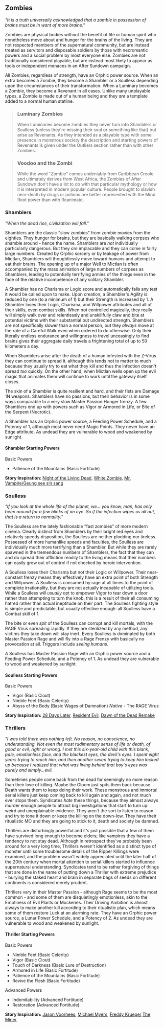 ## Zombies
_"It is a truth universally acknowledged that a zombie in possession of brains must be in want of more brains."_

Zombies are physical bodies without the benefit of life or human spirit who nonetheless move about and hunger for the brains of the living. They are not respected members of the supernatural community, but are instead treated as servitors and disposable soldiers by those with necromantic powers and a social problem by most everyone else. Zombies are not traditionally considered playable, but are instead most likely to appear as tools or independent menaces in an After Sundown campaign.

All Zombies, regardless of strength, have an Orphic power source. When an extra becomes a Zombie, they become a Shambler or a Soulless depending upon the circumstances of their transformation. When a Luminary becomes a Zombie, they become a Revenant in all cases. Unlike many unplayable types, a Zombie _is_ made out of a human being and they _are_ a template added to a normal human statline.

> ### Luminary Zombies
>
> When Luminaries become zombies they never turn into Shamblers or Soulless (unless they're missing their soul or something like that) but arise as Revenants. As they intended as a playable type with some presence in monstrous society the description and starting powers of Revenants is given under the Outliers section rather than with other Zombies.

> ### Voodoo and the Zombi
>
> While the word "Zombie" comes undeniably from Caribbean Creole and ultimately derives from West Africa, the Zombies of After Sundown don't have a lot to do with that particular mythology or how it is interpreted in modern popular culture. People brought to slavish near-death by drugs or potions are better represented with the Mind Root power than with Reanimate.

### Shamblers
_"When the dead rise, civilization will fall."_

Shamblers are the classic "slow zombies" from zombie movies from the eighties. They hunger for brains, but they are basically walking corpses who shamble around - hence the name. Shamblers are _not_ individually particularly dangerous. But they _are_ implacable and they can come in fairly large numbers. Created by Orphic sorcery or by leakage of power from Mictlan, Shamblers will thoughtlessly move toward humans and attempt to eat their brains. The opening up of a major Well to Mictlan is often accompanied by the mass animation of large numbers of corpses as Shamblers, leading to potentially terrifying armies of the things even in the face of the relative incompetence of any solitary Shambler.

A Shambler has no Charisma or Logic score and automatically fails any test it would be called upon to make. Upon creation, a Shambler's Agility is reduced by one (to a minimum of 1) but their Strength is increased by 1. A Shambler loses their Logic, Charisma, and Willpower attributes and all of their skills, even combat skills. When not controlled magically, they really will simply walk over and relentlessly and unskillfully claw and bite at potential victims with their substantial but undirected strength. Shamblers are not specifically slower than a normal person, but they _always_ move at the rate of a Careful Walk even when ordered to do otherwise. Only their literally endless endurance and willingness to travel unceasingly to find brains gives their aggregate daily travels a frightening total of up to 50 kilometers a day. 

When Shamblers arise after the death of a human infested with the Z-Virus they can continue to spread it, although this tends not to matter to much because they usually try to eat what they kill and thus the infection doesn't spread _too_ quickly. On the other hand, when Mictlan wells open up the evil magic that animates them will continue to work until the gateway itself closes. 

The skin of a Shambler is quite resilient and hard, and their fists are Damage 1N weapons. Shamblers have no passions, but their behavior is in some ways comparable to a very slow Master Passion Hunger frenzy. A few Shamblers end up with powers such as Vigor or Armored in Life, or Bite of the Serpent (Necrotic).

A Shambler has an Orphic power source, a Feeding Power Schedule, and a Potency of 1, although most never need Magic Points. They never have an Edge attribute. As undead they are vulnerable to wood and weakened by sunlight.

#### Shambler Starting Powers

Basic Powers

* Patience of the Mountains (Basic Fortitude)

**Story Inspiration:** [Night of the Living Dead](https://www.imdb.com/title/tt0063350/), [White Zombie](https://www.imdb.com/title/tt0023694/), [Mr. Vampire/Geung see sin sang](https://www.imdb.com/title/tt0089371/)

### Soulless
_"If you look at the whole life of the planet, we... you know, man, has only been around for a few blinks of an eye. So if the infection wipes us all out, that is a return to normality."_

The Soulless are the lately fashionable "fast zombies" of more modern cinema. Clearly distinct from Shamblers by their bright red eyes and relatively speedy disposition, the Soulless are neither plodding nor tireless. Possessed of more humanlike speeds and faculties, the Soulless are individually much more terrifying than a Shambler. But while they are rarely spawned in the tremendous numbers of Shamblers, the fact that they can and do spread their affliction readily to the living means that their numbers can easily grow out of control if not checked by heroic intervention.

A Soulless loses their Charisma but not their Logic or Willpower. Their near-constant frenzy means they effectively have an extra point of both Strength and Willpower. A Soulless is consumed by rage at all times to the point of complete irrationality, but they are not actually incapable of utilizing tools. While a Soulless will _usually_ opt to empower Vigor to tear down a door rather than attempting to turn the knob, this is a result of their all consuming hatred rather than actual ineptitude on their part. The Soulless fighting style is simple and predictable, but usually effective enough: all Soulless have a Combat skill of 1.

The bite or even _spit_ of the Soulless can corrupt and kill mortals, with the RAGE Virus spreading rapidly. If they are sterilized by any method, any victims they take down will stay inert. Every Soulless is dominated by both Master Passion Rage and will fly into a Rage Frenzy with basically no provocation at all. Triggers include _seeing humans_.

A Soulless has Master Passion Rage with an Orphic power source and a Feeding Power Schedule, and a Potency of 1. As undead they are vulnerable to wood and weakened by sunlight.

#### Soulless Starting Powers

Basic Powers

* Vigor (Basic Clout)
* Nimble Feet (Basic Celerity)
* Abyss of the Body (Basic Wages of Damnation) _Native_ - The RAGE Virus

**Story Inspiration:** [28 Days Later](https://www.imdb.com/title/tt0289043/), [Resident Evil](https://www.imdb.com/title/tt0120804/), [Dawn of the Dead Remake](https://www.imdb.com/title/tt0363547/)

### Thrillers
_"I was told there was nothing left. No reason, no conscience, no understanding. Not even the most rudimentary sense of life or death, of good or evil, right or wrong. I met this six-year-old child with this blank, pale, emotionless face, and the blackest eyes, the devil's eyes. I spent eight years trying to reach him, and then another seven trying to keep him locked up because I realized that what was living behind that boy's eyes was purely and simply...evil._

Sometimes people come back from the dead for seemingly no more reason than their love of killing. Maybe the Gloom just spits them back because Death wants them to keep doing their work. These monstrous and immortal serial killers just keep coming back to kill again and again, and not much ever stops them. Syndicates _hate_ these things, because they almost always murder enough people to attract big investigations that start to turn up weird and unexplainable evidence. They aren't the sort to listen to reason and try to tone it down or keep the killing on the down-low. They have their ritualistic MO and they are going to stick to it, death and society be damned.

Thrillers are disturbingly powerful and it's just possible that a few of them have survived long enough to become elders; like vampires they have a tendency to not stay dead. Although in retrospect they've probably been around for a very long time, Thrillers weren't identified as a distinct type of monster until some troublesome details of the Ripper Killings were examined, and the problem wasn't widely appreciated until the later half of the 20th century when mortal attention to serial killers started to influence supernatural understanding. Syndicates tend to be rather forgiving of things that are done in the name of putting down a Thriller with extreme prejudice - burying the staked heart and brain in separate bags of seeds on different continents is considered merely prudent. 

Thrillers vary in their Master Passion - although Rage seems to be the most common - and some of them are disquietingly emotionless, akin to the Emptiness of Evil Plants or Mockeries. Their Driving Ambition is almost always to make another kill according to their ritualistic plan, which means some of them restore Luck at an alarming rate. They have an Orphic power source, a Lunar Power Schedule, and a Potency of 2. As undead they are vulnerable to wood and weakened by sunlight.

#### Thriller Starting Powers

Basic Powers

* Nimble Feet (Basic Celerity)
* Vigor (Basic Clout)
* Touch of Darkness (Basic Lure of Destruction)
* Armored in Life (Basic Fortitude)
* Patience of the Mountains (Basic Fortitude)
* Revive the Flesh (Basic Fortitude)

Advanced Powers

* Indomitability (Advanced Fortitude)
* Restoration (Advanced Fortitude)

**Story Inspiration:** [Jason Voorhees](https://en.wikipedia.org/wiki/Friday_the_13th_Part_2), [Michael Myers](https://www.imdb.com/title/tt0077651/), [Freddy Krueger](https://www.imdb.com/title/tt0087800/) [The Miner](https://www.imdb.com/title/tt0082782/)
